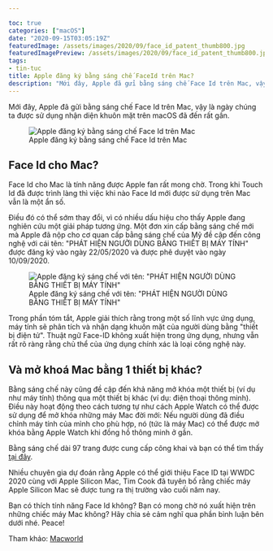 ```yaml
---

toc: true
categories: ["macOS"]
date: "2020-09-15T03:05:19Z"
featuredImage: /assets/images/2020/09/face_id_patent_thumb800.jpg
featuredImagePreview: /assets/images/2020/09/face_id_patent_thumb800.jpg
tags:
- tin-tuc
title: Apple đăng ký bằng sáng chế FaceId trên Mac?
description: "Mới đây, Apple đã gửi bằng sáng chế Face Id trên Mac, vậy là ngày chúng ta được sử dụng nhận diện khuôn mặt trên macOS đã đến rất gần."
---
```


Mới đây, Apple đã gửi bằng sáng chế Face Id trên Mac, vậy là ngày chúng ta được sử dụng nhận diện khuôn mặt trên macOS đã đến rất gần.

<figure class="kg-card kg-image-card kg-card-hascaption"><img src="/assets/images/2020/09/face_id_patent_thumb800.jpg" class="kg-image" alt="Apple đăng ký bằng sáng chế Face Id trên Mac" srcset="/assets/images/size/w600/2020/09/face_id_patent_thumb800.jpg 600w, /assets/images/2020/09/face_id_patent_thumb800.jpg 800w" sizes="(min-width: 720px) 720px"><figcaption class="text-center">Apple đăng ký bằng sáng chế Face Id trên Mac</figcaption></figure>

## Face Id cho Mac?

Face Id cho Mac là tính năng được Apple fan rất mong chờ. Trong khi Touch Id đã được trình làng thì việc khi nào Face Id mới được sử dụng trên Mac vẫn là một ẩn số.

Điều đó có thể sớm thay đổi, vì có nhiều dấu hiệu cho thấy Apple đang nghiên cứu một giải pháp tương ứng. Một đơn xin cấp bằng sáng chế mới mà Apple đã nộp cho cơ quan cấp bằng sáng chế của Mỹ đề cập đến công nghệ với cái tên: "PHÁT HIỆN NGƯỜI DÙNG BẰNG THIẾT BỊ MÁY TÍNH" được đăng ký vào ngày 22/05/2020 và được phê duyệt vào ngày 10/09/2020.

<figure class="kg-card kg-image-card kg-card-hascaption"><img src="/assets/images/2020/09/faceid_patent_2_thumb.jpg" class="kg-image" alt='Apple đăng ký sáng chế với tên: "PHÁT HIỆN NGƯỜI DÙNG BẰNG THIẾT BỊ MÁY TÍNH"' srcset="/assets/images/size/w600/2020/09/faceid_patent_2_thumb.jpg 600w, /assets/images/size/w1000/2020/09/faceid_patent_2_thumb.jpg 1000w, /assets/images/size/w1600/2020/09/faceid_patent_2_thumb.jpg 1600w, /assets/images/size/w2400/2020/09/faceid_patent_2_thumb.jpg 2400w" sizes="(min-width: 720px) 720px"><figcaption class="text-center">Apple đăng ký sáng chế với tên: "PHÁT HIỆN NGƯỜI DÙNG BẰNG THIẾT BỊ MÁY TÍNH"</figcaption></figure>

Trong phần tóm tắt, Apple giải thích rằng trong một số lĩnh vực ứng dụng, máy tính sẽ phân tích và nhận dạng khuôn mặt của người dùng bằng "thiết bị điện tử". Thuật ngữ Face-ID không xuất hiện trong ứng dụng, nhưng vẫn rất rõ ràng rằng chủ thể của ứng dụng chính xác là loại công nghệ này.

## Và mở khoá Mac bằng 1 thiết bị khác?

Bằng sáng chế này cũng đề cập đến khả năng mở khóa một thiết bị (ví dụ như máy tính) thông qua một thiết bị khác (ví dụ: điện thoại thông minh). Điều này hoạt động theo cách tương tự như cách Apple Watch có thể được sử dụng để mở khóa những máy Mac đời mới: Nếu người dùng đã điều chỉnh máy tính của mình cho phù hợp, nó (tức là máy Mac) có thể được mở khóa bằng Apple Watch khi đồng hồ thông minh ở gần.

Bằng sáng chế dài 97 trang được cung cấp công khai và bạn có thể tìm thấy [tại đây](https://go.redirectingat.com/?id=803X112722&xcust=41-3795199-11-0000000&sref=https%3A%2F%2Fwww.macworld.co.uk%2Fnews%2Fmac%2Fface-id-patent-3795199%2F&xs=1&url=http%3A%2F%2Fappft.uspto.gov%2Fnetacgi%2Fnph-Parser%3FSect1%3DPTO1%26Sect2%3DHITOFF%26d%3DPG01%26p%3D1%26u%3D%252Fnetahtml%252FPTO%252Fsrchnum.html%26r%3D1%26f%3DG%26l%3D50%26s1%3D%252220200285314%2522.PGNR.%26OS%3DDN%252F20200285314%26RS%3DDN%252F20200285314).

Nhiều chuyên gia dự đoán rằng Apple có thể giới thiệu Face ID tại WWDC 2020 cùng với Apple Silicon Mac, Tim Cook đã tuyên bố rằng chiếc máy Apple Silicon Mac sẽ được tung ra thị trường vào cuối năm nay.

Bạn có thích tính năng Face Id không? Bạn có mong chờ nó xuất hiện trên những chiếc máy Mac không? Hãy chia sẻ cảm nghĩ qua phần bình luận bên dưới nhé. Peace!

Tham khảo: [Macworld](https://www.macworld.co.uk/news/mac/face-id-patent-3795199/)

